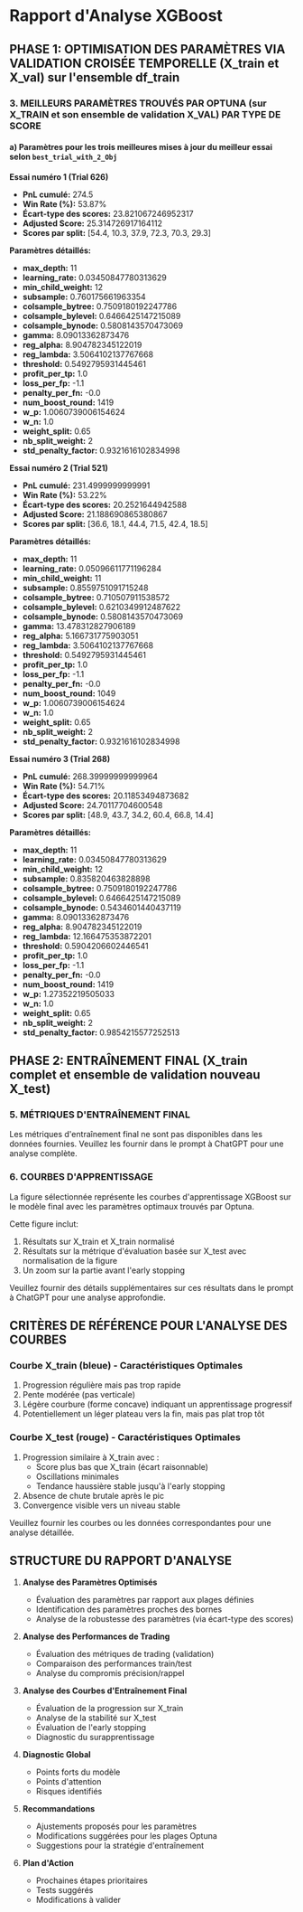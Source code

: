 # Rapport d'Analyse XGBoost

## PHASE 1: OPTIMISATION DES PARAMÈTRES VIA VALIDATION CROISÉE TEMPORELLE (X_train et X_val) sur l'ensemble df_train

### 3. MEILLEURS PARAMÈTRES TROUVÉS PAR OPTUNA (sur X_TRAIN et son ensemble de validation X_VAL) PAR TYPE DE SCORE

#### a) Paramètres pour les trois meilleures mises à jour du meilleur essai selon `best_trial_with_2_Obj`

**Essai numéro 1 (Trial 626)**
- **PnL cumulé:** 274.5
- **Win Rate (%):** 53.87%
- **Écart-type des scores:** 23.821067246952317
- **Adjusted Score:** 25.314726917164112
- **Scores par split:** [54.4, 10.3, 37.9, 72.3, 70.3, 29.3]

**Paramètres détaillés:**
- **max_depth:** 11
- **learning_rate:** 0.03450847780313629
- **min_child_weight:** 12
- **subsample:** 0.760175661963354
- **colsample_bytree:** 0.7509180192247786
- **colsample_bylevel:** 0.6466425147215089
- **colsample_bynode:** 0.5808143570473069
- **gamma:** 8.09013362873476
- **reg_alpha:** 8.904782345122019
- **reg_lambda:** 3.5064102137767668
- **threshold:** 0.5492795931445461
- **profit_per_tp:** 1.0
- **loss_per_fp:** -1.1
- **penalty_per_fn:** -0.0
- **num_boost_round:** 1419
- **w_p:** 1.0060739006154624
- **w_n:** 1.0
- **weight_split:** 0.65
- **nb_split_weight:** 2
- **std_penalty_factor:** 0.9321616102834998

**Essai numéro 2 (Trial 521)**
- **PnL cumulé:** 231.4999999999991
- **Win Rate (%):** 53.22%
- **Écart-type des scores:** 20.2521644942588
- **Adjusted Score:** 21.188690865380867
- **Scores par split:** [36.6, 18.1, 44.4, 71.5, 42.4, 18.5]

**Paramètres détaillés:**
- **max_depth:** 11
- **learning_rate:** 0.05096611771196284
- **min_child_weight:** 11
- **subsample:** 0.8559751091715248
- **colsample_bytree:** 0.710507911538572
- **colsample_bylevel:** 0.6210349912487622
- **colsample_bynode:** 0.5808143570473069
- **gamma:** 13.478312827906189
- **reg_alpha:** 5.166731775903051
- **reg_lambda:** 3.5064102137767668
- **threshold:** 0.5492795931445461
- **profit_per_tp:** 1.0
- **loss_per_fp:** -1.1
- **penalty_per_fn:** -0.0
- **num_boost_round:** 1049
- **w_p:** 1.0060739006154624
- **w_n:** 1.0
- **weight_split:** 0.65
- **nb_split_weight:** 2
- **std_penalty_factor:** 0.9321616102834998

**Essai numéro 3 (Trial 268)**
- **PnL cumulé:** 268.39999999999964
- **Win Rate (%):** 54.71%
- **Écart-type des scores:** 20.11853494873682
- **Adjusted Score:** 24.70117704600548
- **Scores par split:** [48.9, 43.7, 34.2, 60.4, 66.8, 14.4]

**Paramètres détaillés:**
- **max_depth:** 11
- **learning_rate:** 0.03450847780313629
- **min_child_weight:** 12
- **subsample:** 0.835820463828898
- **colsample_bytree:** 0.7509180192247786
- **colsample_bylevel:** 0.6466425147215089
- **colsample_bynode:** 0.5434601440437119
- **gamma:** 8.09013362873476
- **reg_alpha:** 8.904782345122019
- **reg_lambda:** 12.166475353872201
- **threshold:** 0.5904206602446541
- **profit_per_tp:** 1.0
- **loss_per_fp:** -1.1
- **penalty_per_fn:** -0.0
- **num_boost_round:** 1419
- **w_p:** 1.27352219505033
- **w_n:** 1.0
- **weight_split:** 0.65
- **nb_split_weight:** 2
- **std_penalty_factor:** 0.9854215577252513

## PHASE 2: ENTRAÎNEMENT FINAL (X_train complet et ensemble de validation nouveau X_test)

### 5. MÉTRIQUES D'ENTRAÎNEMENT FINAL

Les métriques d'entraînement final ne sont pas disponibles dans les données fournies.
Veuillez les fournir dans le prompt à ChatGPT pour une analyse complète.

### 6. COURBES D'APPRENTISSAGE

La figure sélectionnée représente les courbes d'apprentissage XGBoost sur le modèle final avec les paramètres optimaux trouvés par Optuna.

Cette figure inclut:
1. Résultats sur X_train et X_train normalisé
2. Résultats sur la métrique d'évaluation basée sur X_test avec normalisation de la figure
3. Un zoom sur la partie avant l'early stopping

Veuillez fournir des détails supplémentaires sur ces résultats dans le prompt à ChatGPT pour une analyse approfondie.

## CRITÈRES DE RÉFÉRENCE POUR L'ANALYSE DES COURBES

### Courbe X_train (bleue) - Caractéristiques Optimales
1. Progression régulière mais pas trop rapide
2. Pente modérée (pas verticale)
3. Légère courbure (forme concave) indiquant un apprentissage progressif
4. Potentiellement un léger plateau vers la fin, mais pas plat trop tôt

### Courbe X_test (rouge) - Caractéristiques Optimales
1. Progression similaire à X_train avec :
   - Score plus bas que X_train (écart raisonnable)
   - Oscillations minimales
   - Tendance haussière stable jusqu'à l'early stopping
2. Absence de chute brutale après le pic
3. Convergence visible vers un niveau stable

Veuillez fournir les courbes ou les données correspondantes pour une analyse détaillée.

## STRUCTURE DU RAPPORT D'ANALYSE

1. **Analyse des Paramètres Optimisés**
   - Évaluation des paramètres par rapport aux plages définies
   - Identification des paramètres proches des bornes
   - Analyse de la robustesse des paramètres (via écart-type des scores)

2. **Analyse des Performances de Trading**
   - Évaluation des métriques de trading (validation)
   - Comparaison des performances train/test
   - Analyse du compromis précision/rappel

3. **Analyse des Courbes d'Entraînement Final**
   - Évaluation de la progression sur X_train
   - Analyse de la stabilité sur X_test
   - Évaluation de l'early stopping
   - Diagnostic du surapprentissage

4. **Diagnostic Global**
   - Points forts du modèle
   - Points d'attention
   - Risques identifiés

5. **Recommandations**
   - Ajustements proposés pour les paramètres
   - Modifications suggérées pour les plages Optuna
   - Suggestions pour la stratégie d'entraînement

6. **Plan d'Action**
   - Prochaines étapes prioritaires
   - Tests suggérés
   - Modifications à valider


